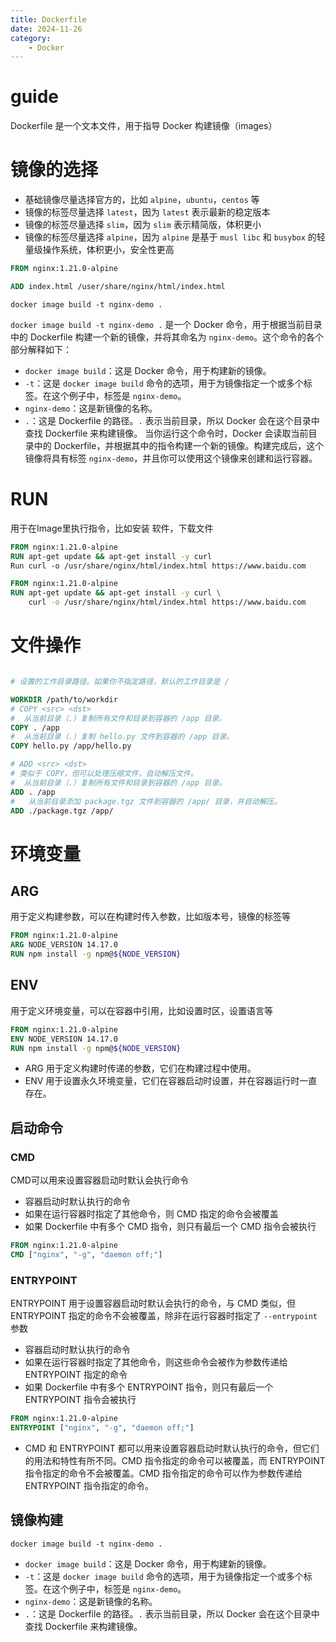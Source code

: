 ```yaml
---
title: Dockerfile
date: 2024-11-26
category: 
    - Docker
--- 
```




# guide

Dockerfile 是一个文本文件，用于指导 Docker 构建镜像（images）

# 镜像的选择

- 基础镜像尽量选择官方的，比如 `alpine`，`ubuntu`，`centos` 等
- 镜像的标签尽量选择 `latest`，因为 `latest` 表示最新的稳定版本
- 镜像的标签尽量选择 `slim`，因为 `slim` 表示精简版，体积更小
- 镜像的标签尽量选择 `alpine`，因为 `alpine` 是基于 `musl libc` 和 `busybox` 的轻量级操作系统，体积更小，安全性更高

```dockerfile
FROM nginx:1.21.0-alpine

ADD index.html /user/share/nginx/html/index.html

```

```shell
docker image build -t nginx-demo .
```

`docker image build -t nginx-demo .` 是一个 Docker 命令，用于根据当前目录中的 Dockerfile 构建一个新的镜像，并将其命名为 `nginx-demo`。这个命令的各个部分解释如下：

- `docker image build`：这是 Docker 命令，用于构建新的镜像。
- `-t`：这是 `docker image build` 命令的选项，用于为镜像指定一个或多个标签。在这个例子中，标签是 `nginx-demo`。
- `nginx-demo`：这是新镜像的名称。
- `.`：这是 Dockerfile 的路径。`.` 表示当前目录，所以 Docker 会在这个目录中查找 Dockerfile 来构建镜像。
当你运行这个命令时，Docker 会读取当前目录中的 Dockerfile，并根据其中的指令构建一个新的镜像。构建完成后，这个镜像将具有标签 `nginx-demo`，并且你可以使用这个镜像来创建和运行容器。

# RUN

用于在Image里执行指令，比如安装 软件，下载文件

```dockerfile
FROM nginx:1.21.0-alpine
RUN apt-get update && apt-get install -y curl
Run curl -o /usr/share/nginx/html/index.html https://www.baidu.com
```

```dockerfile
FROM nginx:1.21.0-alpine
RUN apt-get update && apt-get install -y curl \
    curl -o /usr/share/nginx/html/index.html https://www.baidu.com
```

# 文件操作

```dockerfile

# 设置的工作目录路径。如果你不指定路径，默认的工作目录是 /

WORKDIR /path/to/workdir
# COPY <src> <dst>
#  从当前目录（.）复制所有文件和目录到容器的 /app 目录。
COPY . /app
#  从当前目录（.）复制 hello.py 文件到容器的 /app 目录。
COPY hello.py /app/hello.py

# ADD <src> <dst>
# 类似于 COPY，但可以处理压缩文件，自动解压文件。
#  从当前目录（.）复制所有文件和目录到容器的 /app 目录。
ADD . /app
#   从当前目录添加 package.tgz 文件到容器的 /app/ 目录，并自动解压。
ADD ./package.tgz /app/ 
```

# 环境变量

## ARG

用于定义构建参数，可以在构建时传入参数，比如版本号，镜像的标签等

```dockerfile
FROM nginx:1.21.0-alpine
ARG NODE_VERSION 14.17.0
RUN npm install -g npm@${NODE_VERSION}
```

## ENV

用于定义环境变量，可以在容器中引用，比如设置时区，设置语言等

```dockerfile
FROM nginx:1.21.0-alpine
ENV NODE_VERSION 14.17.0
RUN npm install -g npm@${NODE_VERSION}
```

- ARG 用于定义构建时传递的参数，它们在构建过程中使用。
- ENV 用于设置永久环境变量，它们在容器启动时设置，并在容器运行时一直存在。

## 启动命令

### CMD

CMD可以用来设置容器启动时默认会执行命令

- 容器启动时默认执行的命令
- 如果在运行容器时指定了其他命令，则 CMD 指定的命令会被覆盖
- 如果 Dockerfile 中有多个 CMD 指令，则只有最后一个 CMD 指令会被执行

```dockerfile
FROM nginx:1.21.0-alpine
CMD ["nginx", "-g", "daemon off;"]
```

### ENTRYPOINT

ENTRYPOINT 用于设置容器启动时默认会执行的命令，与 CMD 类似，但 ENTRYPOINT 指定的命令不会被覆盖，除非在运行容器时指定了 `--entrypoint` 参数

- 容器启动时默认执行的命令
- 如果在运行容器时指定了其他命令，则这些命令会被作为参数传递给 ENTRYPOINT 指定的命令
- 如果 Dockerfile 中有多个 ENTRYPOINT 指令，则只有最后一个 ENTRYPOINT 指令会被执行

```dockerfile
FROM nginx:1.21.0-alpine
ENTRYPOINT ["nginx", "-g", "daemon off;"]
```

- CMD 和 ENTRYPOINT 都可以用来设置容器启动时默认执行的命令，但它们的用法和特性有所不同。CMD 指令指定的命令可以被覆盖，而 ENTRYPOINT 指令指定的命令不会被覆盖。CMD 指令指定的命令可以作为参数传递给 ENTRYPOINT 指令指定的命令。

## 镜像构建

```shell
docker image build -t nginx-demo .
```

- `docker image build`：这是 Docker 命令，用于构建新的镜像。
- `-t`：这是 `docker image build` 命令的选项，用于为镜像指定一个或多个标签。在这个例子中，标签是 `nginx-demo`。
- `nginx-demo`：这是新镜像的名称。
- `.`：这是 Dockerfile 的路径。`.` 表示当前目录，所以 Docker 会在这个目录中查找 Dockerfile 来构建镜像。
